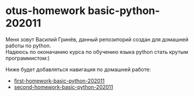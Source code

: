 # otus-homework basic-python-202011
Меня зовут Василий Гринёв, данный репозиторий создан для домашней работы по python.  
Надеюсь по оконачанию курса по обучению языка python стать крутым программистом:)  
  
Ниже будет добавляться навигация по домашней работе:  
* [first-homework-basic-python-202011](https://github.com/Shoggahhh/otus-homework/tree/master/first-homework/ "lessonAboutFunc")
* [second-homework-basic-python-202011](https://github.com/Shoggahhh/otus-homework/tree/master/second-homework/ "lessonAboutClasses")
